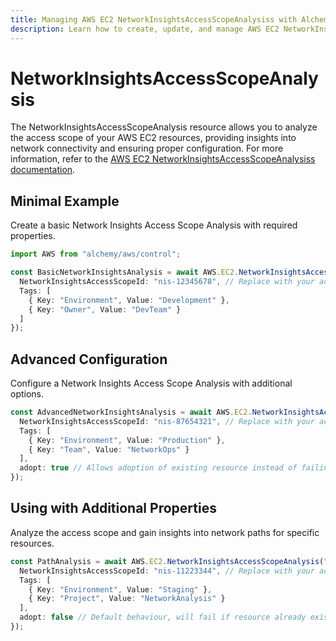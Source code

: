 ```yaml
---
title: Managing AWS EC2 NetworkInsightsAccessScopeAnalysiss with Alchemy
description: Learn how to create, update, and manage AWS EC2 NetworkInsightsAccessScopeAnalysiss using Alchemy Cloud Control.
---
```


# NetworkInsightsAccessScopeAnalysis

The NetworkInsightsAccessScopeAnalysis resource allows you to analyze the access scope of your AWS EC2 resources, providing insights into network connectivity and ensuring proper configuration. For more information, refer to the [AWS EC2 NetworkInsightsAccessScopeAnalysiss documentation](https://docs.aws.amazon.com/ec2/latest/userguide/).

## Minimal Example

Create a basic Network Insights Access Scope Analysis with required properties.

```ts
import AWS from "alchemy/aws/control";

const BasicNetworkInsightsAnalysis = await AWS.EC2.NetworkInsightsAccessScopeAnalysis("BasicAnalysis", {
  NetworkInsightsAccessScopeId: "nis-12345678", // Replace with your actual Access Scope ID
  Tags: [
    { Key: "Environment", Value: "Development" },
    { Key: "Owner", Value: "DevTeam" }
  ]
});
```

## Advanced Configuration

Configure a Network Insights Access Scope Analysis with additional options.

```ts
const AdvancedNetworkInsightsAnalysis = await AWS.EC2.NetworkInsightsAccessScopeAnalysis("AdvancedAnalysis", {
  NetworkInsightsAccessScopeId: "nis-87654321", // Replace with your actual Access Scope ID
  Tags: [
    { Key: "Environment", Value: "Production" },
    { Key: "Team", Value: "NetworkOps" }
  ],
  adopt: true // Allows adoption of existing resource instead of failing
});
```

## Using with Additional Properties

Analyze the access scope and gain insights into network paths for specific resources.

```ts
const PathAnalysis = await AWS.EC2.NetworkInsightsAccessScopeAnalysis("PathAnalysis", {
  NetworkInsightsAccessScopeId: "nis-11223344", // Replace with your actual Access Scope ID
  Tags: [
    { Key: "Environment", Value: "Staging" },
    { Key: "Project", Value: "NetworkAnalysis" }
  ],
  adopt: false // Default behaviour, will fail if resource already exists
});
```